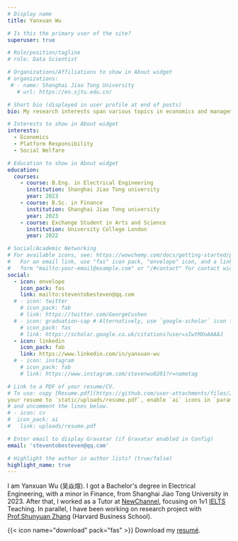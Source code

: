 ```yaml
---
# Display name
title: Yanxuan Wu

# Is this the primary user of the site?
superuser: true

# Role/position/tagline
# role: Data Scientist

# Organizations/Affiliations to show in About widget
# organizations:
 # - name: Shanghai Jiao Tong University
   # url: https://en.sjtu.edu.cn/

# Short bio (displayed in user profile at end of posts)
bio: My research interests span various topics in economics and management. I use methodologies including interview, mathematical modeling, experimental design, and survey. Most recently, I work on Platform Responsiblity and Social Influence.

# Interests to show in About widget
interests:
  - Economics 
  - Platform Responsibility
  - Social Welfare

# Education to show in About widget
education:
  courses:
    - course: B.Eng. in Electrical Engineering
      institution: Shanghai Jiao Tong university
      year: 2023
    - course: B.Sc. in Finance
      institution: Shanghai Jiao Tong university
      year: 2023
    - course: Exchange Student in Arts and Science
      institution: University College London
      year: 2022

# Social/Academic Networking
# For available icons, see: https://wowchemy.com/docs/getting-started/page-builder/#icons
#   For an email link, use "fas" icon pack, "envelope" icon, and a link in the
#   form "mailto:your-email@example.com" or "/#contact" for contact widget.
social:
  - icon: envelope
    icon_pack: fas
    link: mailto:steventobesteven@qq.com
  # - icon: twitter
    # icon_pack: fab
    # link: https://twitter.com/GeorgeCushen
  # - icon: graduation-cap # Alternatively, use `google-scholar` icon from `ai` icon pack
    # icon_pack: fas
    # link: https://scholar.google.co.uk/citations?user=sIwtMXoAAAAJ
  - icon: linkedin
    icon_pack: fab
    link: https://www.linkedin.com/in/yanxuan-wu
  # - icon: instagram
    # icon_pack: fab
    # link: https://www.instagram.com/stevenwu0201?r=nametag

# Link to a PDF of your resume/CV.
# To use: copy [Resume.pdf](https://github.com/user-attachments/files/20052066/Resume.pdf)
your resume to `static/uploads/resume.pdf`, enable `ai` icons in `params.toml`,
# and uncomment the lines below.
# - icon: cv
#  icon_pack: ai
#   link: uploads/resume.pdf

# Enter email to display Gravatar (if Gravatar enabled in Config)
email: 'steventobesteven@qq.com'

# Highlight the author in author lists? (true/false)
highlight_name: true
---
```


I am Yanxuan Wu (吴焱煊). I got a Bachelor's degree in Electrical Engineering, with a minor in Finance, from Shanghai Jiao Tong University in 2023. After that, I worked as a Tutor at [NewChannel](https://www.xhd.cn/topic/about/index.html), focusing on 1v1 [IELTS](https://ielts.org/) Teaching. In parallel, I have been working on research project with [Prof.Shunyuan Zhang](https://www.hbs.edu/faculty/Pages/profile.aspx?facId=1175206) (Harvard Business School).

{{< icon name="download" pack="fas" >}} Download my [resumé](https://drive.google.com/file/d/1GqhSUqNZsj72OvnhNMmE-Bw4lSWXXUnl/view?usp=drive_link).
